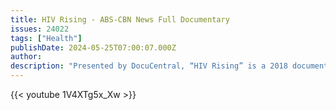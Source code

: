 ```yaml
---
title: HIV Rising - ABS-CBN News Full Documentary
issues: 24022
tags: ["Health"]
publishDate: 2024-05-25T07:00:07.000Z
author: 
description: "Presented by DocuCentral, “HIV Rising” is a 2018 documentary by broadcast journalist Korina Sanchez-Roxas about the growing number of HIV cases in the Philippines. Through the documentary, Korina takes on the HIV advocacy to spread information about HIV that can help lessen the stigma on HIV and AIDS, and ultimately stop the spread of the disease."
---
```


{{< youtube 1V4XTg5x_Xw >}}